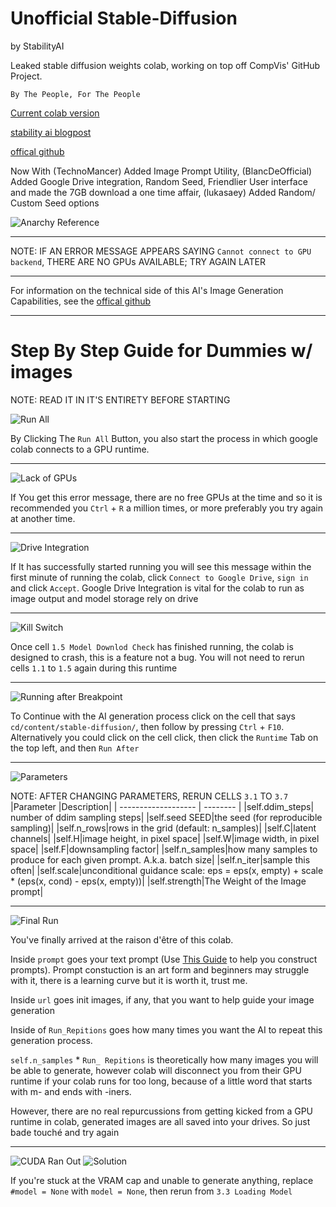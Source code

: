 # Unofficial Stable-Diffusion
by StabilityAI

Leaked stable diffusion weights colab, working on top off CompVis' GitHub Project.

`By The People, For The People`

[Current colab version](https://colab.research.google.com/drive/1QyxxftYREN3cJf8kuz--zFrnBxGg0w_S?usp=sharing)

[stability ai blogpost](https://stability-ai.webpkgcache.com/doc/-/s/stability.ai/beta-signup-form)

[offical github](https://github.com/CompVis/stable-diffusion)

Now With
(TechnoMancer) Added Image Prompt Utility,
(BlancDeOfficial) Added Google Drive integration, Random Seed, Friendlier User interface and made the 7GB download a one time affair,
(lukasaey) Added Random/ Custom Seed options

![Anarchy Reference](https://cdn.discordapp.com/attachments/806288700736405506/1010835283211714730/unknown.png)

---

NOTE: IF AN ERROR MESSAGE APPEARS SAYING `Cannot connect to GPU backend`, THERE ARE NO GPUs AVAILABLE; TRY AGAIN LATER

---

For information on the technical side of this AI's Image Generation Capabilities, see the [offical github](https://github.com/CompVis/stable-diffusion)

---

# Step By Step Guide for Dummies w/ images

NOTE: READ IT IN IT'S ENTIRETY BEFORE STARTING

![Run All](https://cdn.discordapp.com/attachments/806288700736405506/1010840674272280576/Screenshot_2022-08-21_at_10.05.52.png)

By Clicking The `Run All` Button, you also start the process in which google colab connects to a GPU runtime.

---

![Lack of GPUs](https://cdn.discordapp.com/attachments/806288700736405506/1010843232239886377/Screenshot_2022-08-21_at_10.29.42.png)

If You get this error message, there are no free GPUs at the time and so it is recommended you `Ctrl` + `R` a million times, or more preferably you try again at another time.

---

![Drive Integration](https://cdn.discordapp.com/attachments/806288700736405506/1010840674603651133/Screenshot_2022-08-21_at_10.10.36.png)

If It has successfully started running you will see this message within the first minute of running the colab, click `Connect to Google Drive`, `sign in` and click `Accept`.
Google Drive Integration is vital for the colab to run as image output and model storage rely on drive

---

![Kill Switch](https://cdn.discordapp.com/attachments/806288700736405506/1010840675031449600/Screenshot_2022-08-21_at_10.13.59.png)

Once cell `1.5 Model Downlod Check` has finished running, the colab is designed to crash, this is a feature not a bug.
You will not need to rerun cells `1.1` to `1.5` again during this runtime

---

![Running after Breakpoint](https://cdn.discordapp.com/attachments/806288700736405506/1010840675455082496/Screenshot_2022-08-21_at_10.15.34.png)

To Continue with the AI generation process click on the cell that says `cd/content/stable-diffusion/`, then follow by pressing `Ctrl` +  `F10`.
Alternatively you could click on the cell click, then click the `Runtime` Tab on the top left, and then `Run After`

---

![Parameters](https://cdn.discordapp.com/attachments/806288700736405506/1010859205240041492/Screenshot_2022-08-21_at_11.33.23.png)

NOTE: AFTER CHANGING PARAMETERS, RERUN CELLS `3.1` TO `3.7`
|Parameter            |Description|
| ------------------- | --------  |
|self.ddim_steps| number of ddim sampling steps|
|self.seed SEED|the seed (for reproducible sampling)|
|self.n_rows|rows in the grid (default: n_samples)|
|self.C|latent channels|
|self.H|image height, in pixel space|
|self.W|image width, in pixel space|
|self.F|downsampling factor|
|self.n_samples|how many samples to produce for each given prompt. A.k.a. batch size|
|self.n_iter|sample this often|
|self.scale|unconditional guidance scale: eps = eps(x, empty) + scale * (eps(x, cond) - eps(x, empty))|
|self.strength|The Weight of the Image prompt|

---

![Final Run](https://cdn.discordapp.com/attachments/806288700736405506/1010840676218437682/Screenshot_2022-08-21_at_10.18.00.png)

You've finally arrived at the raison d'être of this colab. 

Inside `prompt` goes your text prompt  (Use [This Guide](https://beta.dreamstudio.ai/prompt-guide) to help you construct prompts). 
Prompt constuction is an art form and beginners may struggle with it, there is a learning curve but it is worth it, trust me.

Inside `url` goes init images, if any, that you want to help guide your image generation

Inside of `Run_Repitions` goes how many times you want the AI to repeat this generation process.

`self.n_samples`  * `Run_ Repitions` is theoretically how many images you will be able to generate, however colab will disconnect you from their GPU runtime if your colab runs for too long, because of a little word that starts with m- and ends with -iners. 

However, there are no real repurcussions from getting kicked from a GPU runtime in colab, generated images are all saved into your drives. So just bade touché and try again

---

![CUDA Ran Out](https://cdn.discordapp.com/attachments/971921703313768578/1010866322411884574/unknown.png)
![Solution](https://cdn.discordapp.com/attachments/971921703313768578/1010866433426731029/unknown.png)

If you're stuck at the VRAM cap and unable to generate anything, replace `#model = None` with `model = None`, then rerun from `3.3 Loading Model`
